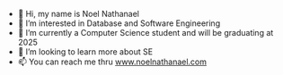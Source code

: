 - 👋 Hi, my name is Noel Nathanael
- 👀 I’m interested in Database and Software Engineering
- 🌱 I’m currently a Computer Science student and will be graduating at 2025
- 💞️ I’m looking to learn more about SE
- 📫 You can reach me thru www.noelnathanael.com

<!---
natheDev/natheDev is a ✨ special ✨ repository because its `README.md` (this file) appears on your GitHub profile.
You can click the Preview link to take a look at your changes.
--->
